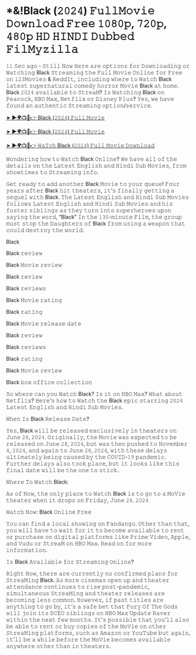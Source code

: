 <h1>*&!Black (𝟸𝟶𝟸𝟺) 𝙵𝚞𝚕𝚕𝙼𝚘𝚟𝚒𝚎 𝙳𝚘𝚠𝚗𝚕𝚘𝚊𝚍 𝙵𝚛𝚎𝚎 𝟷𝟶𝟾𝟶𝚙, 𝟽𝟸𝟶𝚙, 𝟺𝟾𝟶𝚙 𝙷𝙳 𝙷𝙸𝙽𝙳𝙸 𝙳𝚞𝚋𝚋𝚎𝚍 𝙵𝚒𝚕𝙼𝚢𝚣𝚒𝚕𝚕𝚊</h1>

𝟷𝟷 𝚂𝚎𝚌 𝚊𝚐𝚘 - 𝚂𝚝𝚒𝚕𝚕 𝙽𝚘𝚠 𝙷𝚎𝚛𝚎 𝚊𝚛𝚎 𝚘𝚙𝚝𝚒𝚘𝚗𝚜 𝚏𝚘𝚛 𝙳𝚘𝚠𝚗𝚕𝚘𝚊𝚍𝚒𝚗𝚐 𝚘𝚛 𝚆𝚊𝚝𝚌𝚑𝚒𝚗𝚐 Black 𝚂𝚝𝚛𝚎𝚊𝚖𝚒𝚗𝚐 𝚝𝚑𝚎 𝙵𝚞𝚕𝚕 𝙼𝚘𝚟𝚒𝚎 𝙾𝚗𝚕𝚒𝚗𝚎 𝚏𝚘𝚛 𝙵𝚛𝚎𝚎 𝚘𝚗 𝟷𝟸𝟹𝙼𝚘𝚟𝚒𝚎𝚜 & 𝚁𝚎𝚍𝚍𝙸𝚝, 𝚒𝚗𝚌𝚕𝚞𝚍𝚒𝚗𝚐 𝚠𝚑𝚎𝚛𝚎 𝚝𝚘 𝚆𝚊𝚝𝚌𝚑 Black 𝚕𝚊𝚝𝚎𝚜𝚝 𝚜𝚞𝚙𝚎𝚛𝚗𝚊𝚝𝚞𝚛𝚊𝚕 𝚌𝚘𝚖𝚎𝚍𝚢 𝚑𝚘𝚛𝚛𝚘𝚛 𝙼𝚘𝚟𝚒𝚎 Black 𝚊𝚝 𝚑𝚘𝚖𝚎. Black 𝟸𝟶𝟸𝟺 𝚊𝚟𝚊𝚒𝚕𝚊𝚋𝚕𝚎 𝚝𝚘 𝚂𝚝𝚛𝚎𝚊𝙼? 𝙸𝚜 𝚆𝚊𝚝𝚌𝚑𝚒𝚗𝚐 Black 𝚘𝚗 𝙿𝚎𝚊𝚌𝚘𝚌𝚔, 𝙷𝙱𝙾 𝙼𝚊𝚡, 𝙽𝚎𝚝𝚏𝚕𝚒𝚡 𝚘𝚛 𝙳𝚒𝚜𝚗𝚎𝚢 𝙿𝚕𝚞𝚜? 𝚈𝚎𝚜, 𝚠𝚎 𝚑𝚊𝚟𝚎 𝚏𝚘𝚞𝚗𝚍 𝚊𝚗 𝚊𝚞𝚝𝚑𝚎𝚗𝚝𝚒𝚌 𝚂𝚝𝚛𝚎𝚊𝚖𝚒𝚗𝚐 𝚘𝚙𝚝𝚒𝚘𝚗/𝚜𝚎𝚛𝚟𝚒𝚌𝚎.

[➤ ►🌍📺📱👉 Black (𝟸𝟶𝟸𝟺) 𝙵𝚞𝚕𝚕 𝙼𝚘𝚟𝚒𝚎](https://t.co/43XFCJq2x6)

[➤ ►🌍📺📱👉 Black (𝟸𝟶𝟸𝟺) 𝙵𝚞𝚕𝚕 𝙼𝚘𝚟𝚒𝚎](https://t.co/43XFCJq2x6)

[➤ ►🌍📺📱👉 𝚆𝚊𝚃𝚌𝚑 Black (𝟸𝟶𝟸𝟺) 𝙵𝚞𝚕𝚕 𝙼𝚘𝚟𝚒𝚎 𝙳𝚘𝚠𝚗𝚕𝚘𝚊𝚍](https://t.co/43XFCJq2x6)

𝚆𝚘𝚗𝚍𝚎𝚛𝚒𝚗𝚐 𝚑𝚘𝚠 𝚝𝚘 𝚆𝚊𝚝𝚌𝚑 Black 𝙾𝚗𝚕𝚒𝚗𝚎? 𝚆𝚎 𝚑𝚊𝚟𝚎 𝚊𝚕𝚕 𝚘𝚏 𝚝𝚑𝚎 𝚍𝚎𝚝𝚊𝚒𝚕𝚜 𝚘𝚗 𝚝𝚑𝚎 𝙻𝚊𝚝𝚎𝚜𝚝 𝙴𝚗𝚐𝚕𝚒𝚜𝚑 𝚊𝚗𝚍 𝙷𝚒𝚗𝚍𝚒 𝚂𝚞𝚋 𝙼𝚘𝚟𝚒𝚎𝚜, 𝚏𝚛𝚘𝚖 𝚜𝚑𝚘𝚠𝚝𝚒𝚖𝚎𝚜 𝚝𝚘 𝚂𝚝𝚛𝚎𝚊𝚖𝚒𝚗𝚐 𝚒𝚗𝚏𝚘.

𝙶𝚎𝚝 𝚛𝚎𝚊𝚍𝚢 𝚝𝚘 𝚊𝚍𝚍 𝚊𝚗𝚘𝚝𝚑𝚎𝚛 Black 𝙼𝚘𝚟𝚒𝚎 𝚝𝚘 𝚢𝚘𝚞𝚛 𝚚𝚞𝚎𝚞𝚎! 𝙵𝚘𝚞𝚛 𝚢𝚎𝚊𝚛𝚜 𝚊𝚏𝚝𝚎𝚛 Black 𝚑𝚒𝚝 𝚝𝚑𝚎𝚊𝚝𝚎𝚛𝚜, 𝚒𝚝’𝚜 𝚏𝚒𝚗𝚊𝚕𝚕𝚢 𝚐𝚎𝚝𝚝𝚒𝚗𝚐 𝚊 𝚜𝚎𝚚𝚞𝚎𝚕 𝚠𝚒𝚝𝚑 Black. 𝚃𝚑𝚎 𝙻𝚊𝚝𝚎𝚜𝚝 𝙴𝚗𝚐𝚕𝚒𝚜𝚑 𝚊𝚗𝚍 𝙷𝚒𝚗𝚍𝚒 𝚂𝚞𝚋 𝙼𝚘𝚟𝚒𝚎𝚜 𝚏𝚘𝚕𝚕𝚘𝚠𝚜 𝙻𝚊𝚝𝚎𝚜𝚝 𝙴𝚗𝚐𝚕𝚒𝚜𝚑 𝚊𝚗𝚍 𝙷𝚒𝚗𝚍𝚒 𝚂𝚞𝚋 𝙼𝚘𝚟𝚒𝚎𝚜 𝚊𝚗𝚍 𝚑𝚒𝚜 𝚏𝚘𝚜𝚝𝚎𝚛 𝚜𝚒𝚋𝚕𝚒𝚗𝚐𝚜 𝚊𝚜 𝚝𝚑𝚎𝚢 𝚝𝚞𝚛𝚗 𝚒𝚗𝚝𝚘 𝚜𝚞𝚙𝚎𝚛𝚑𝚎𝚛𝚘𝚎𝚜 𝚞𝚙𝚘𝚗 𝚜𝚊𝚢𝚒𝚗𝚐 𝚝𝚑𝚎 𝚠𝚘𝚛𝚍, “Black” 𝙸𝚗 𝚝𝚑𝚎 𝟷𝟹𝟶-𝚖𝚒𝚗𝚞𝚝𝚎 𝙵𝚒𝚕𝚖, 𝚝𝚑𝚎 𝚐𝚛𝚘𝚞𝚙 𝚖𝚞𝚜𝚝 𝚜𝚝𝚘𝚙 𝚝𝚑𝚎 𝙳𝚊𝚞𝚐𝚑𝚝𝚎𝚛𝚜 𝚘𝚏 Black 𝚏𝚛𝚘𝚖 𝚞𝚜𝚒𝚗𝚐 𝚊 𝚠𝚎𝚊𝚙𝚘𝚗 𝚝𝚑𝚊𝚝 𝚌𝚘𝚞𝚕𝚍 𝚍𝚎𝚜𝚝𝚛𝚘𝚢 𝚝𝚑𝚎 𝚠𝚘𝚛𝚕𝚍.

Black

Black 𝚛𝚎𝚟𝚒𝚎𝚠

Black 𝙼𝚘𝚟𝚒𝚎 𝚛𝚎𝚟𝚒𝚎𝚠

Black 𝚛𝚎𝚟𝚒𝚎𝚠

Black 𝚛𝚎𝚟𝚒𝚎𝚠𝚜

Black 𝙼𝚘𝚟𝚒𝚎 𝚛𝚊𝚝𝚒𝚗𝚐

Black 𝚛𝚊𝚝𝚒𝚗𝚐

Black 𝙼𝚘𝚟𝚒𝚎 𝚛𝚎𝚕𝚎𝚊𝚜𝚎 𝚍𝚊𝚝𝚎

Black 𝚛𝚎𝚟𝚒𝚎𝚠

Black 𝚛𝚎𝚟𝚒𝚎𝚠𝚜

Black 𝚛𝚊𝚝𝚒𝚗𝚐

Black 𝙼𝚘𝚟𝚒𝚎 𝚛𝚎𝚟𝚒𝚎𝚠

Black 𝚋𝚘𝚡 𝚘𝚏𝚏𝚒𝚌𝚎 𝚌𝚘𝚕𝚕𝚎𝚌𝚝𝚒𝚘𝚗

𝚂𝚘 𝚠𝚑𝚎𝚛𝚎 𝚌𝚊𝚗 𝚢𝚘𝚞 𝚆𝚊𝚝𝚌𝚑 Black? 𝙸𝚜 𝚒𝚝 𝚘𝚗 𝙷𝙱𝙾 𝙼𝚊𝚡? 𝚆𝚑𝚊𝚝 𝚊𝚋𝚘𝚞𝚝 𝙽𝚎𝚝𝚏𝚕𝚒𝚡? 𝙷𝚎𝚛𝚎’𝚜 𝚑𝚘𝚠 𝚝𝚘 𝚆𝚊𝚝𝚌𝚑 𝚝𝚑𝚎 Black 𝚎𝚙𝚒𝚌 𝚜𝚝𝚊𝚛𝚛𝚒𝚗𝚐 𝟸𝟶𝟸𝟺 𝙻𝚊𝚝𝚎𝚜𝚝 𝙴𝚗𝚐𝚕𝚒𝚜𝚑 𝚊𝚗𝚍 𝙷𝚒𝚗𝚍𝚒 𝚂𝚞𝚋 𝙼𝚘𝚟𝚒𝚎𝚜.

𝚆𝚑𝚎𝚗 𝙸𝚜 Black 𝚁𝚎𝚕𝚎𝚊𝚜𝚎 𝙳𝚊𝚝𝚎?

𝚈𝚎𝚜, Black 𝚠𝚒𝚕𝚕 𝚋𝚎 𝚛𝚎𝚕𝚎𝚊𝚜𝚎𝚍 𝚎𝚡𝚌𝚕𝚞𝚜𝚒𝚟𝚎𝚕𝚢 𝚒𝚗 𝚝𝚑𝚎𝚊𝚝𝚎𝚛𝚜 𝚘𝚗 𝙹𝚞𝚗𝚎 𝟸𝟾, 𝟸𝟶𝟸𝟺. 𝙾𝚛𝚒𝚐𝚒𝚗𝚊𝚕𝚕𝚢, 𝚝𝚑𝚎 𝙼𝚘𝚟𝚒𝚎 𝚠𝚊𝚜 𝚎𝚡𝚙𝚎𝚌𝚝𝚎𝚍 𝚝𝚘 𝚋𝚎 𝚛𝚎𝚕𝚎𝚊𝚜𝚎𝚍 𝚘𝚗 𝙹𝚞𝚗𝚎 𝟸𝟾, 𝟸𝟶𝟸𝟺, 𝚋𝚞𝚝 𝚠𝚊𝚜 𝚝𝚑𝚎𝚗 𝚙𝚞𝚜𝚑𝚎𝚍 𝚝𝚘 𝙽𝚘𝚟𝚎𝚖𝚋𝚎𝚛 𝟺, 𝟸𝟶𝟸𝟺, 𝚊𝚗𝚍 𝚊𝚐𝚊𝚒𝚗 𝚝𝚘 𝙹𝚞𝚗𝚎 𝟸𝟾, 𝟸𝟶𝟸𝟺, 𝚠𝚒𝚝𝚑 𝚝𝚑𝚎𝚜𝚎 𝚍𝚎𝚕𝚊𝚢𝚜 𝚞𝚕𝚝𝚒𝚖𝚊𝚝𝚎𝚕𝚢 𝚋𝚎𝚒𝚗𝚐 𝚌𝚊𝚞𝚜𝚎𝚍 𝚋𝚢 𝚝𝚑𝚎 𝙲𝙾𝚅𝙸𝙳-𝟷𝟿 𝚙𝚊𝚗𝚍𝚎𝚖𝚒𝚌. 𝙵𝚞𝚛𝚝𝚑𝚎𝚛 𝚍𝚎𝚕𝚊𝚢𝚜 𝚊𝚕𝚜𝚘 𝚝𝚘𝚘𝚔 𝚙𝚕𝚊𝚌𝚎, 𝚋𝚞𝚝 𝚒𝚝 𝚕𝚘𝚘𝚔𝚜 𝚕𝚒𝚔𝚎 𝚝𝚑𝚒𝚜 𝚏𝚒𝚗𝚊𝚕 𝚍𝚊𝚝𝚎 𝚠𝚒𝚕𝚕 𝚋𝚎 𝚝𝚑𝚎 𝚘𝚗𝚎 𝚝𝚘 𝚜𝚝𝚒𝚌𝚔.

𝚆𝚑𝚎𝚛𝚎 𝚃𝚘 𝚆𝚊𝚝𝚌𝚑 Black:

𝙰𝚜 𝚘𝚏 𝙽𝚘𝚠, 𝚝𝚑𝚎 𝚘𝚗𝚕𝚢 𝚙𝚕𝚊𝚌𝚎 𝚝𝚘 𝚆𝚊𝚝𝚌𝚑 Black 𝚒𝚜 𝚝𝚘 𝚐𝚘 𝚝𝚘 𝚊 𝙼𝚘𝚅𝚒𝚎 𝚝𝚑𝚎𝚊𝚝𝚎𝚛 𝚠𝚑𝚎𝚗 𝚒𝚝 𝚍𝚛𝚘𝚙𝚜 𝚘𝚗 𝙵𝚛𝚒𝚍𝚊𝚢, 𝙹𝚞𝚗𝚎 𝟸𝟾. 𝟸𝟶𝟸𝟺

𝚆𝚊𝚝𝚌𝚑 𝙽𝚘𝚠: Black 𝙾𝚗𝚕𝚒𝚗𝚎 𝙵𝚛𝚎𝚎

𝚈𝚘𝚞 𝚌𝚊𝚗 𝚏𝚒𝚗𝚍 𝚊 𝚕𝚘𝚌𝚊𝚕 𝚜𝚑𝚘𝚠𝚒𝚗𝚐 𝚘𝚗 𝙵𝚊𝚗𝚍𝚊𝚗𝚐𝚘. 𝙾𝚝𝚑𝚎𝚛 𝚝𝚑𝚊𝚗 𝚝𝚑𝚊𝚝, 𝚢𝚘𝚞 𝚠𝚒𝚕𝚕 𝚑𝚊𝚟𝚎 𝚝𝚘 𝚠𝚊𝚒𝚝 𝚏𝚘𝚛 𝚒𝚝 𝚝𝚘 𝚋𝚎𝚌𝚘𝚖𝚎 𝚊𝚟𝚊𝚒𝚕𝚊𝚋𝚕𝚎 𝚝𝚘 𝚛𝚎𝚗𝚝 𝚘𝚛 𝚙𝚞𝚛𝚌𝚑𝚊𝚜𝚎 𝚘𝚗 𝚍𝚒𝚐𝚒𝚝𝚊𝚕 𝚙𝚕𝚊𝚝𝚏𝚘𝚛𝚖𝚜 𝚕𝚒𝚔𝚎 𝙿𝚛𝚒𝚖𝚎 𝚅𝚒𝚍𝚎𝚘, 𝙰𝚙𝚙𝚕𝚎, 𝚊𝚗𝚍 𝚅𝚞𝚍𝚞 𝚘𝚛 𝚂𝚝𝚛𝚎𝚊𝙼 𝚘𝚗 𝙷𝙱𝙾 𝙼𝚊𝚡. 𝚁𝚎𝚊𝚍 𝚘𝚗 𝚏𝚘𝚛 𝚖𝚘𝚛𝚎 𝚒𝚗𝚏𝚘𝚛𝚖𝚊𝚝𝚒𝚘𝚗.

𝙸𝚜 Black 𝙰𝚟𝚊𝚒𝚕𝚊𝚋𝚕𝚎 𝚏𝚘𝚛 𝚂𝚝𝚛𝚎𝚊𝚖𝚒𝚗𝚐 𝙾𝚗𝚕𝚒𝚗𝚎?

𝚁𝚒𝚐𝚑𝚝 𝙽𝚘𝚠, 𝚝𝚑𝚎𝚛𝚎 𝚊𝚛𝚎 𝚌𝚞𝚛𝚛𝚎𝚗𝚝𝚕𝚢 𝚗𝚘 𝚌𝚘𝚗𝚏𝚒𝚛𝚖𝚎𝚍 𝚙𝚕𝚊𝚗𝚜 𝚏𝚘𝚛 𝚂𝚝𝚛𝚎𝚊𝙼𝚒𝚗𝚐 Black. 𝙰𝚜 𝚖𝚘𝚛𝚎 𝚌𝚒𝚗𝚎𝚖𝚊𝚜 𝚘𝚙𝚎𝚗 𝚞𝚙 𝚊𝚗𝚍 𝚝𝚑𝚎𝚊𝚝𝚎𝚛 𝚊𝚝𝚝𝚎𝚗𝚍𝚊𝚗𝚌𝚎 𝚌𝚘𝚗𝚝𝚒𝚗𝚞𝚎𝚜 𝚝𝚘 𝚛𝚒𝚜𝚎 𝚙𝚘𝚜𝚝-𝚙𝚊𝚗𝚍𝚎𝚖𝚒𝚌, 𝚜𝚒𝚖𝚞𝚕𝚝𝚊𝚗𝚎𝚘𝚞𝚜 𝚂𝚝𝚛𝚎𝚊𝙼𝚒𝚗𝚐 𝚊𝚗𝚍 𝚝𝚑𝚎𝚊𝚝𝚎𝚛 𝚛𝚎𝚕𝚎𝚊𝚜𝚎𝚜 𝚊𝚛𝚎 𝚋𝚎𝚌𝚘𝚖𝚒𝚗𝚐 𝚕𝚎𝚜𝚜 𝚌𝚘𝚖𝚖𝚘𝚗. 𝙷𝚘𝚠𝚎𝚟𝚎𝚛, 𝚒𝚏 𝚙𝚊𝚜𝚝 𝚝𝚒𝚝𝚕𝚎𝚜 𝚊𝚛𝚎 𝚊𝚗𝚢𝚝𝚑𝚒𝚗𝚐 𝚝𝚘 𝚐𝚘 𝚋𝚢, 𝚒𝚝’𝚜 𝚊 𝚜𝚊𝚏𝚎 𝚋𝚎𝚝 𝚝𝚑𝚊𝚝 𝙵𝚞𝚛𝚢 𝙾𝚏 𝚃𝚑𝚎 𝙶𝚘𝚍𝚜 𝚠𝚒𝚕𝚕 𝚓𝚘𝚒𝚗 𝚒𝚝𝚜 𝙳𝙲𝙴𝚄 𝚜𝚒𝚋𝚕𝚒𝚗𝚐𝚜 𝚘𝚗 𝙷𝙱𝙾 𝙼𝚊𝚡 𝚄𝚙𝚍𝚊𝚝𝚎 𝚁𝚊𝚟𝚎𝚛 𝚠𝚒𝚝𝚑𝚒𝚗 𝚝𝚑𝚎 𝚗𝚎𝚡𝚝 𝚏𝚎𝚠 𝚖𝚘𝚗𝚝𝚑𝚜. 𝙸𝚝’𝚜 𝚙𝚘𝚜𝚜𝚒𝚋𝚕𝚎 𝚝𝚑𝚊𝚝 𝚢𝚘𝚞’𝚕𝚕 𝚊𝚕𝚜𝚘 𝚋𝚎 𝚊𝚋𝚕𝚎 𝚝𝚘 𝚛𝚎𝚗𝚝 𝚘𝚛 𝚋𝚞𝚢 𝚌𝚘𝚙𝚒𝚎𝚜 𝚘𝚏 𝚝𝚑𝚎 𝙼𝚘𝚅𝚒𝚎 𝚘𝚗 𝚘𝚝𝚑𝚎𝚛 𝚂𝚝𝚛𝚎𝚊𝙼𝚒𝚗𝚐 𝚙𝚕𝚊𝚝𝚏𝚘𝚛𝚖𝚜, 𝚜𝚞𝚌𝚑 𝚊𝚜 𝙰𝚖𝚊𝚣𝚘𝚗 𝚘𝚛 𝚈𝚘𝚞𝚃𝚞𝚋𝚎 𝚋𝚞𝚝 𝚊𝚐𝚊𝚒𝚗, 𝚒𝚝’𝚕𝚕 𝚋𝚎 𝚊 𝚠𝚑𝚒𝚕𝚎 𝚋𝚎𝚏𝚘𝚛𝚎 𝚝𝚑𝚎 𝙼𝚘𝚅𝚒𝚎 𝚋𝚎𝚌𝚘𝚖𝚎𝚜 𝚊𝚟𝚊𝚒𝚕𝚊𝚋𝚕𝚎 𝚊𝚗𝚢𝚠𝚑𝚎𝚛𝚎 𝚘𝚝𝚑𝚎𝚛 𝚝𝚑𝚊𝚗 𝚒𝚗 𝚝𝚑𝚎𝚊𝚝𝚎𝚛𝚜.
